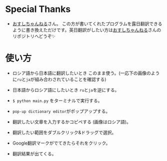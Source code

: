 # Special Thanks
- [おすしちゃんねる](https://github.com/osushichannel/popup-dictionary-editor)さん。
この方が書いてくれたプログラムを露日翻訳できるように書き換えただけです。英日翻訳がしたい方は[おすしちゃんねる](https://github.com/osushichannel/popup-dictionary-editor)さんのリポジトリへどうぞ:sparkles:


# 使い方
- ロシア語から日本語に翻訳したいとき
このまま使う。(一応下の画像のように`ru`と`ja`が組み合わされていることを確認する)

- 日本語からロシア語にしたいとき
`ru`と`ja`を逆にする。

- `$ python main.py` をターミナルで実行する。
- `pop-up dictionary editor`がポップアップする。
- 翻訳したい文章を入力するかコピペする (画像はロシア語)。
- 翻訳したい範囲をダブルクリック&ドラッグで選択。
- Google翻訳マークがでてきたらそれをクリック。
- 翻訳結果が出てくる。